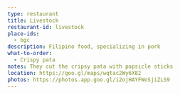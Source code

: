```yaml
---
type: restaurant
title: Livestock 
restaurant-id: livestock
place-ids:
  - bgc 
description: Filipino food, specializing in pork
what-to-order:
  - Crispy pata
notes: They cut the cripsy pata with popsicle sticks
location: https://goo.gl/maps/wqtac2Wy6X82 
photos: https://photos.app.goo.gl/i2ojHAYFWoSjiZLS9
---
```

